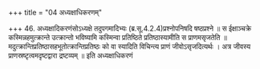 +++
title = "04 अध्यक्षाधिकरणम्"

+++
46. अध्यक्षादिकरणंसोऽध्यक्षे तदुपगमादिभ्यः (ब्र.सू.4.2.4)प्रश्नोपनिषदि षष्ठप्रश्ने ॥ स ईक्षाञ्चक्रे कस्मिन्नहमुत्क्रान्ते उत्क्रान्तो भविष्यामि कस्मिन्वा प्रतिष्ठिते प्रतिष्ठास्यामीति स प्राणमसृजतेति ॥ मदुत्क्रान्तिप्रतिष्ठासहभूतोत्क्रान्तिप्रतिष्ठः को वा स्यादिति विचिन्त्य प्राणं जीवोऽसृजदित्यर्थः । अत्र जीवस्य प्राणस्रष्टृत्वमदृष्टद्वारा द्रष्टव्यम् ॥ इति अध्यक्षाधिकरणं